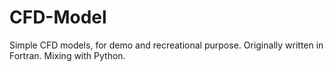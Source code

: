 CFD-Model
=========

Simple CFD models, for demo and recreational purpose.
Originally written in Fortran.
Mixing with Python.
